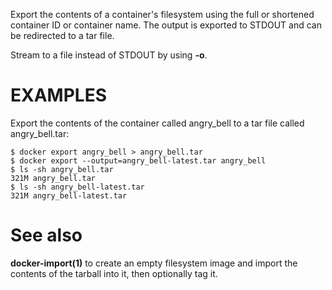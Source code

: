 Export the contents of a container's filesystem using the full or shortened
container ID or container name. The output is exported to STDOUT and can be
redirected to a tar file.

Stream to a file instead of STDOUT by using **-o**.

# EXAMPLES
Export the contents of the container called angry_bell to a tar file
called angry_bell.tar:

    $ docker export angry_bell > angry_bell.tar
    $ docker export --output=angry_bell-latest.tar angry_bell
    $ ls -sh angry_bell.tar
    321M angry_bell.tar
    $ ls -sh angry_bell-latest.tar
    321M angry_bell-latest.tar

# See also
**docker-import(1)** to create an empty filesystem image
and import the contents of the tarball into it, then optionally tag it.
